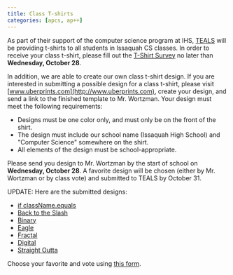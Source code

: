 ```yaml
---
title: Class T-shirts
categories: [apcs, ap++]
---
```

As part of their support of the computer science program at IHS, [TEALS](http://www.tealsk12.org) will be providing t-shirts to all students in Issaquah CS classes.  In order to receive your class t-shirt, please fill out the [T-Shirt Survey](http://goo.gl/forms/ZGx2qYs5R8) no later than **Wednesday, October 28**.

In addition, we are able to create our own class t-shirt design.  If you are interested in submitting a possible design for a class t-shirt, please visit [www.uberprints.com](http://www.uberprints.com), create your design, and send a link to the finished template to Mr. Wortzman.  Your design must meet the following requirements:

* Designs must be one color only, and must only be on the front of the shirt.
* The design must include our school name (Issaquah High School) and "Computer Science" somewhere on the shirt.
* All elements of the design must be school-appropriate.

Please send you design to Mr. Wortzman by the start of school on **Wednesday, October 28**.  A favorite design will be chosen (either by Mr. Wortzman or by class vote) and submitted to TEALS by October 31.

UPDATE: Here are the submitted designs:

* [if className.equals](http://www.uberprints.com/studio?tdid=612574&tdtok=w1gmc5hphzah4t1fx6po)
* [Back to the Slash](http://www.uberprints.com/studio?tdid=612536&tdtok=mcuuwho3iqizhicpwngh)
* [Binary](http://www.uberprints.com/studio?tdid=612471&tdtok=2se57rojnmotedl1f9it)
* [Eagle](http://www.uberprints.com/studio?tdid=612459&tdtok=fpqmrhhqskixv3d7hqyy)
* [Fractal](http://www.uberprints.com/studio?tdid=612213&tdtok=x6plig75psyegg5uteeg)
* [Digital](http://www.uberprints.com/studio?tdid=611590&tdtok=fwdpvomttqcfnzrmh5zy)
* [Straight Outta](http://www.uberprints.com/studio?tdid=612672&tdtok=z0b535pxdifatxthuqtc)

Choose your favorite and vote using [this form](https://docs.google.com/forms/d/1-GYwzQxhQ35G2Thmn4x1rJufoSu7JRrQa4wnbHp6Yzo/viewform).